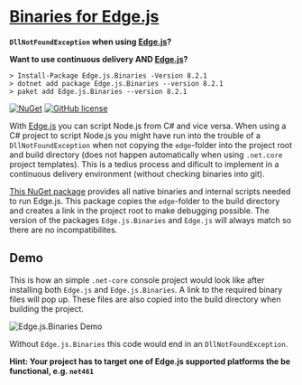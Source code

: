# [Binaries for Edge.js](https://www.nuget.org/packages/Edge.js.Binaries/)

__`DllNotFoundException` when using [Edge.js](https://github.com/tjanczuk/edge)?__

__Want to use continuous delivery AND [Edge.js](https://github.com/tjanczuk/edge)?__

```
> Install-Package Edge.js.Binaries -Version 8.2.1
> dotnet add package Edge.js.Binaries --version 8.2.1
> paket add Edge.js.Binaries --version 8.2.1
```

[![NuGet](https://img.shields.io/nuget/v/Edge.js.Binaries.svg)](https://www.nuget.org/packages/Edge.js.Binaries/)
[![GitHub license](https://img.shields.io/github/license/TheInsaneBro/Edge.js.Binaries.svg)](https://github.com/TheInsaneBro/Edge.js.Binaries/blob/master/LICENSE)

With [Edge.js](https://github.com/tjanczuk/edge) you can script Node.js from C# and vice versa. When using a C# project to script Node.js you might have run into the trouble of a `DllNotFoundException` when not copying the `edge`-folder into the project root and build directory (does not happen automatically when using `.net.core` project templates). This is a tedius process and dificult to implement in a continuous delivery environment (without checking binaries into git).

[This NuGet package](https://www.nuget.org/packages/Edge.js.Binaries/) provides all native binaries and internal scripts needed to run Edge.js. This package copies the `edge`-folder to the build directory and creates a link in the project root to make debugging possible. The version of the packages `Edge.js.Binaries` and `Edge.js` will always match so there are no incompatibilites.

Demo
---

This is how an simple `.net-core` console project would look like after installing both `Edge.js` and `Edge.js.Binaries`. A link to the required binary files will pop up. These files are also copied into the build directory when building the project.

![Edge.js.Binaries Demo](https://i.imgur.com/AgI6qgl.png "Edge.js.Binaries Demo")

Without `Edge.js.Binaries` this code would end in an `DllNotFoundException`.

__Hint: Your project has to target one of Edge.js supported platforms the be functional, e.g. `net461`__
